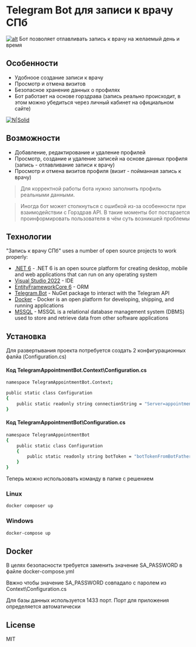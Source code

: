 # Telegram Bot для записи к врачу СПб

[![alt](https://i.ibb.co/ssrzT7S/telegram-bot.png)](https://t.me/Medical_Appointment_SPb_Bot)
Бот позволяет отлавливать запись к врачу на желаемый день и время

## Особенности
- Удобноое создание записи к врачу
- Просмотр и отмена визитов
- Безопасное хранение данных о профилях
- Бот работает на основе горздрава 
(запись реально происходит, в этом можно убедиться через личный кабинет на официальном сайте)

[![N|Solid](https://gkbru.ru/wp-content/uploads/2022/02/zdorove.jpg?size=400x300&quality=96)](https://gorzdrav.spb.ru/)
## Возможности

- Добавление, редактирование и удаление профилей 
- Просмотр, создание и удаление записей на основе данных профиля (запись - отлавливание записи к врачу)
- Просмотр и отмена визитов профиля (визит - пойманная запись к врачу)




> Для корректной работы бота нужно
> заполнить профиль реальными данными.

> Иногда бот может столкнуться с ошибкой из-за
> особенности при взаимодействии с Горздрав API.
> В такие моменты бот постарается проинформировать
> пользователя в чём суть возникшей проблемы



## Технологии

"Запись к врачу СПб" uses a number of open source projects to work properly:

- [.NET 6] - .NET 6 is an open source platform for creating desktop, mobile and web applications that can run on any operating system
- [Visual Studio 2022] - IDE
- [EntityFrameworkCore 6] - ORM
- [Telegram.Bot] - NuGet package to interact with the Telegram API 
- [Docker] - Docker is an open platform for developing, shipping, and running applications
- [MSSQL] - MSSQL is a relational database management system (DBMS) used to store and retrieve data from other software applications

[.NET 6]: <https://dotnet.microsoft.com/download/dotnet/6.0>
[Visual Studio 2022]: <https://visualstudio.microsoft.com/vs/>
[EntityFrameworkCore 6]: https://www.nuget.org/packages/Microsoft.EntityFrameworkCore/6.0.0
[Telegram.Bot]: https://core.telegram.org/bots/api
[Docker]: https://www.docker.com/
[MSSQL]: https://www.microsoft.com/sql-server


## Установка

Для развертывания проекта потребуется создать 2 конфигурационных фалйа (Configuration.cs)

#### Код TelegramAppointmentBot.Context\Configuration.cs
```sh
namespace TelegramAppointmentBot.Context;

public static class Configuration
{
    public static readonly string connectionString = "Server=appointmentDb,1433;Database=AppointmentBot;User Id=sa;Password=YourStrongPassword;Integrated Security=false;TrustServerCertificate=true";
}
```

#### Код TelegramAppointmentBot\Configuration.cs
```sh
namespace TelegramAppointmentBot
{
    public static class Configuration
    {
        public static readonly string botToken = "botTokenFromBotFather";
    }
}
```
Теперь можно использовать команду в папке с решением
### Linux
```sh
docker composer up
```
### Windows
```sh
docker-compose up
```

## Docker

В целях безопасности требуется заменить значение SA_PASSWORD в файле docker-compose.yml

Ввжно чтобы значение SA_PASSWORD совпадало с паролем из Context\Configuration.cs

Для базы данных используется 1433 порт. Порт для приложения определяется автоматически
## License

MIT

   
